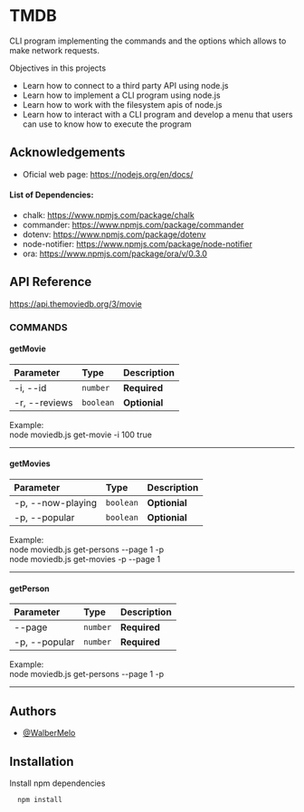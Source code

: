 
# TMDB

CLI program implementing the commands and the options which allows to make network requests.

Objectives in this projects
- Learn how to connect to a third party API using node.js
- Learn how to implement a CLI program using node.js
- Learn how to work with the filesystem apis of node.js
- Learn how to interact with a CLI program and develop a menu that users can
  use to know how to execute the program


## Acknowledgements

- Oficial web page: https://nodejs.org/en/docs/

#### List of Dependencies:  
- chalk: https://www.npmjs.com/package/chalk
- commander: https://www.npmjs.com/package/commander
- dotenv: https://www.npmjs.com/package/dotenv
- node-notifier: https://www.npmjs.com/package/node-notifier
- ora: https://www.npmjs.com/package/ora/v/0.3.0
 

## API Reference


https://api.themoviedb.org/3/movie

### COMMANDS
#### getMovie
| Parameter | Type     | Description                       |
| :-------- | :------- | :-------------------------------- |
| -i, --id <n> | `number` | **Required**|
| -r, --reviews| `boolean` | **Optionial**|

Example: \
node moviedb.js get-movie -i 100 true

---

#### getMovies
| Parameter | Type     | Description                       |
| :-------- | :------- | :-------------------------------- |
| -p, --now-playing| `boolean` | **Optionial**|
| -p, --popular| `boolean` | **Optionial**|

Example: \
node moviedb.js get-persons --page 1 -p \
node moviedb.js get-movies -p --page 1

---

#### getPerson
| Parameter | Type     | Description                       |
| :-------- | :------- | :-------------------------------- |
| --page    | `number` | **Required**|
| -p, --popular    | `number` | **Required**|

Example: \
node moviedb.js get-persons --page 1 -p

---


## Authors

- [@WalberMelo](https://github.com/WalberMelo)


## Installation

Install npm dependencies

```bash
  npm install
```
    
